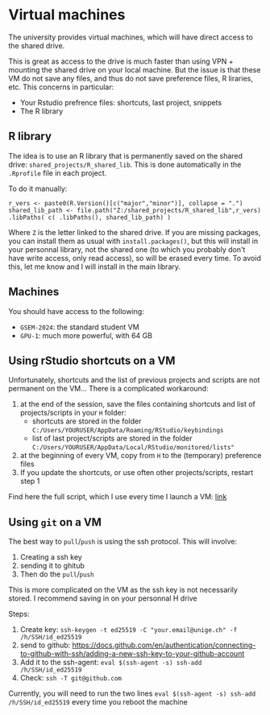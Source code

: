 # Virtual machines

The university provides virtual machines, which will have direct access to the shared drive. 

This is great as access to the drive is much faster than using VPN + mounting the shared drive on your local machine. But the issue is that these VM do not save any files, and thus do not save preference files, R liraries, etc. This concerns in particular:

- Your Rstudio prefrence files: shortcuts, last project, snippets
- The R library


## R library

The idea is to use an R library that is permanently saved on the shared drive: `shared_projects/R_shared_lib`. This is done automatically in the `.Rprofile` file in each project.

To do it manually:
```
r_vers <- paste0(R.Version()[c("major","minor")], collapse = ".")
shared_lib_path <- file.path("Z:/shared_projects/R_shared_lib",r_vers)
.libPaths( c( .libPaths(), shared_lib_path) )
```

Where `Z` is the letter linked to the shared drive. 
If you are missing packages, you can install them as usual with `install.packages()`, but this will install in your personnal library, not the shared one (to which you probably don't have write access, only read access), so will be erased every time. To avoid this, let me know and I will install in the main library.

## Machines

You should have access to the following: 

- `GSEM-2024`: the standard student VM
- `GPU-1`: much more powerful, with 64 GB

## Using rStudio shortcuts on a VM

Unfortunately, shortcuts and the list of previous projects and scripts are not permanent on the VM... There is a complicated workaround:

1. at the end of the session, save the files containing shortcuts and list of projects/scripts in your `H` folder:
   - shortcuts are stored in the folder `C:/Users/YOURUSER/AppData/Roaming/RStudio/keybindings`
   - list of last project/scripts are stored in the folder `C:/Users/YOURUSER/AppData/Local/RStudio/monitored/lists"`
3. at the beginning of every VM, copy from `H` to the (temporary) preference files
4. If you update the shortcuts, or use often other projects/scripts, restart step 1

Find here the full script, which I use every time I launch a VM: [link](https://raw.githubusercontent.com/0D4Lab/documentation/refs/heads/main/docs/sync_Rstudio_prefs.R)



## Using `git` on a VM

The best way to `pull`/`push` is using the ssh protocol. This will involve:

1. Creating a ssh key
2. sending it to ghitub
3. Then do the `pull`/`push`

This is more complicated on the VM as the ssh key is not necessarily stored. I recommend saving in on your personnal H drive

Steps:

1. Create key: `ssh-keygen -t ed25519 -C "your.email@unige.ch" -f /h/SSH/id_ed25519`
2. send to github: https://docs.github.com/en/authentication/connecting-to-github-with-ssh/adding-a-new-ssh-key-to-your-github-account
3. Add it to the ssh-agent: `eval $(ssh-agent -s)
ssh-add /h/SSH/id_ed25519`
4. Check: `ssh -T git@github.com`

Currently, you will need to run the two lines `eval $(ssh-agent -s)
ssh-add /h/SSH/id_ed25519` every time you reboot the machine

